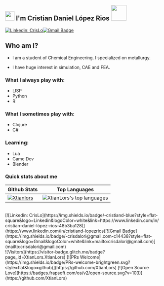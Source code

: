<h2><img src="https://emojis.slackmojis.com/emojis/images/1643515023/10521/meow_code.gif?1643515023" width="30"/> I'm Cristian Daniel López Rios <img src="https://media.giphy.com/media/eJLQ2EDWIPHyJJoAzk/giphy.gif" width="50"/></h2>

[![Linkedin: CrisLo](https://img.shields.io/badge/-cristiand-blue?style=flat-square&logo=Linkedin&logoColor=white&link=https://www.linkedin.com/in/cristian-daniel-lópez-rios-48b3ba128)](https://www.linkedin.com/in/cristiand-lopezrios)[![Gmail Badge](https://img.shields.io/badge/-crisdalori@gmail.com-c14438?style=flat-square&logo=Gmail&logoColor=white&link=mailto:crisdalori@gmail.com)](mailto:crisdalori@gmail.com)

## Who am I?

* I am a student of Chemical Engineering. I specialized on metallurgy.

* I have huge interest in simulation, CAE and FEA.


### What I always play with:
* LISP
* Python
* R

### What I sometimes play with:
* Clojure
* C#

### Learning:
* Lua
* Game Dev
* Blender

### Quick stats about me
| Github Stats | Top Languages |
| --- | --- |
| [![Xtianlors](https://github-readme-stats.vercel.app/api?username=XtianLors)](https://github.com/XtianLors/github-readme-stats) | ![XtianLors's top languages](https://github-readme-stats.vercel.app/api/top-langs/?username=XtianLors&show_icons=true&title_color=f6c32c&icon_color=f6c32c&text_color=9f9f9f&bg_color=151515&count_private=true&layout=compact) |


<br>
<!--
Separation
-->
[![Linkedin: CrisLo](https://img.shields.io/badge/-cristiand-blue?style=flat-square&logo=Linkedin&logoColor=white&link=https://www.linkedin.com/in/cristian-daniel-lópez-rios-48b3ba128)](https://www.linkedin.com/in/cristiand-lopezrios)[![Gmail Badge](https://img.shields.io/badge/-crisdalori@gmail.com-c14438?style=flat-square&logo=Gmail&logoColor=white&link=mailto:crisdalori@gmail.com)](mailto:crisdalori@gmail.com)
<br>
![Visitors](https://visitor-badge.glitch.me/badge?page_id=XtianLors.XtianLors) [![PRs Welcome](https://img.shields.io/badge/PRs-welcome-brightgreen.svg?style=flat&logo=github)](https://github.com/XtianLors) [![Open Source Love](https://badges.frapsoft.com/os/v2/open-source.svg?v=103)](https://github.com/XtianLors)

<!-- gihub profile inspired by:

-->

<!-- Stuff to add
![GitHub followers](https://img.shields.io/github/followers/XtianLors?label=Follow&style=social)
![](https://visitor-badge.glitch.me/badge?page_id=XtianLors.XtianLors)
![Waka Readme](https://github.com/anmol098/anmol098/workflows/Waka%20Readme/badge.svg)
-->

<!--  Interest in the display of this README? check out the following repos:
For stats:
https://github.com/athul/waka-readme

https://github.com/anuraghazra/github-readme-stats
-->